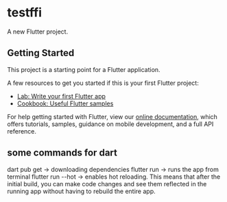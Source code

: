 # testffi

A new Flutter project.

## Getting Started

This project is a starting point for a Flutter application.

A few resources to get you started if this is your first Flutter project:

- [Lab: Write your first Flutter app](https://flutter.dev/docs/get-started/codelab)
- [Cookbook: Useful Flutter samples](https://flutter.dev/docs/cookbook)

For help getting started with Flutter, view our
[online documentation](https://flutter.dev/docs), which offers tutorials,
samples, guidance on mobile development, and a full API reference.

## some commands for dart

dart pub get      -> downloading dependencies
flutter run       -> runs the app from terminal
flutter run --hot -> enables hot reloading. This means that after the initial build, you can make code changes and see them reflected in the running app without having to rebuild the entire app.